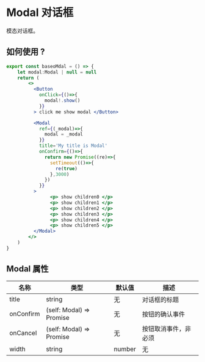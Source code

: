 # Modal 对话框

模态对话框。

## 如何使用 ? 

```jsx
export const baseoMdal = () => {
    let modal:Modal | null = null
    return (
        <>
          <Button
            onClick={()=>{
              modal!.show()
            }}          
          > click me show modal </Button>

          <Modal
            ref={(_modal)=>{
              modal = _modal
            }}
            title='My title is Modal'
            onConfirm={()=>{
              return new Promise((re)=>{
                setTimeout(()=>{
                  re(true)
                },3000)
              })
            }}
          >
                <p> show children0 </p>
                <p> show children1 </p>
                <p> show children2 </p>
                <p> show children3 </p>
                <p> show children4 </p>
                <p> show children5 </p>
          </Modal>          
        </>
    )
}
```



## Modal 属性

|名称        | 类型                | 默认值            | 描述
|----       |----                |-----               |------
|title      |string              |无                  |对话框的标题
|onConfirm  |(self: Modal) => Promise<boolean> | 无    |    按钮的确认事件
|onCancel  |(self: Modal) => Promise<boolean> | 无     |   按钮取消事件，非必须
|width     |  string | number    | 无 | 按钮宽度

